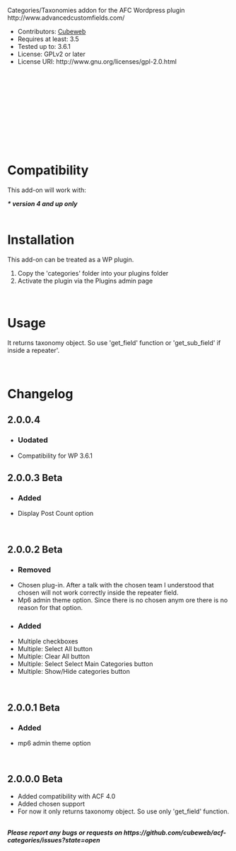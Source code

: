 <p>Categories/Taxonomies addon for the AFC Wordpress plugin http://www.advancedcustomfields.com/</p>

<ul>
	<li>Contributors: <a href="http://www.cubeweb.gr" target="_blank">Cubeweb</a></li>
	<li>Requires at least: 3.5</li>
	<li>Tested up to: 3.6.1</li>
	<li>License: GPLv2 or later</li>
	<li>License URI: http://www.gnu.org/licenses/gpl-2.0.html</li>
</ul>

<br><br><br><img src="http://www.cubeweb.gr/wp-projects/previews/screenshot-1.png" alt=""/>
<br><br><br><img src="http://www.cubeweb.gr/wp-projects/previews/screenshot-2.png" alt=""/>
<br><br><br><img src="http://www.cubeweb.gr/wp-projects/previews/screenshot-3.png" alt=""/>

<br><br>
<h1>Compatibility</h1>

<p>This add-on will work with:</p>

<cite><strong>* version 4 and up only</strong></cite>
<br><br>
<h1>Installation</h1>

<p>This add-on can be treated as a WP plugin.</p>

<ol>
	<li>Copy the 'categories' folder into your plugins folder</li>
	<li>Activate the plugin via the Plugins admin page</li>
</ol>
<br>

<h1>Usage</h1>
It returns taxonomy object. So use 'get_field' function or 'get_sub_field' if inside a repeater'.
<br><br><br>

<h1>Changelog</h1>

<h2>2.0.0.4</h2>
<ul>
	<li><h3>Uodated</h3></li>
	<li>Compatibility for WP 3.6.1</li>
</ul>

<h2>2.0.0.3 Beta</h2>
<ul>
	<li><h3>Added</h3></li>
	<li>Display Post Count option</li>
</ul>

<br>

<h2>2.0.0.2 Beta</h2>
<ul>
	<li><h3>Removed</h3></li>
	<li>Chosen plug-in. After a talk with the chosen team I understood that chosen will not work correctly inside the repeater field.</li>
	<li>Mp6 admin theme option. Since there is no chosen anym ore there is no reason for that option.</li>
	<li><h3>Added</h3></li>
	<li>Multiple checkboxes</li>
	<li>Multiple: Select All button</li>
	<li>Multiple: Clear All button</li>
	<li>Multiple: Select Select Main Categories button</li>
	<li>Multiple: Show/Hide categories button</li>
</ul>

<br>

<h2>2.0.0.1 Beta</h2>
<ul>
	<li><h3>Added</h3></li>
	<li>mp6 admin theme option</li>
</ul>

<br>

<h2>2.0.0.0 Beta</h2>
<ul>
	<li>Added compatibility with ACF 4.0</li>
	<li>Added chosen support</li>
	<li>For now it only returns taxonomy object. So use only 'get_field' function.</li>
</ul>

<br>
<i><cite><strong>Please report any bugs or requests on https://github.com/cubeweb/acf-categories/issues?state=open</strong></cite></i>
